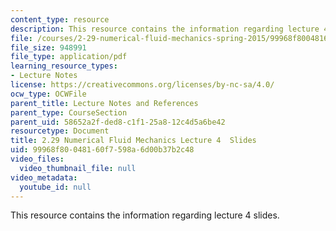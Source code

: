 ```yaml
---
content_type: resource
description: This resource contains the information regarding lecture 4 slides.
file: /courses/2-29-numerical-fluid-mechanics-spring-2015/99968f80048160f7598a6d00b37b2c48_MIT2_29S15_Lecture4.pdf
file_size: 948991
file_type: application/pdf
learning_resource_types:
- Lecture Notes
license: https://creativecommons.org/licenses/by-nc-sa/4.0/
ocw_type: OCWFile
parent_title: Lecture Notes and References
parent_type: CourseSection
parent_uid: 58652a2f-ded8-c1f1-25a8-12c4d5a6be42
resourcetype: Document
title: 2.29 Numerical Fluid Mechanics Lecture 4  Slides
uid: 99968f80-0481-60f7-598a-6d00b37b2c48
video_files:
  video_thumbnail_file: null
video_metadata:
  youtube_id: null
---
```

This resource contains the information regarding lecture 4 slides.